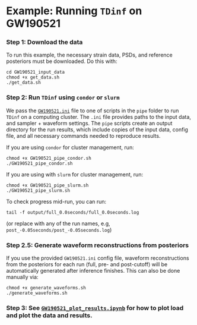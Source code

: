 # Example: Running `TDinf` on GW190521


### Step 1: Download the data
To run this example, the necessary strain data, PSDs, and reference posteriors must be downloaded. Do this with:
```
cd GW190521_input_data
chmod +x get_data.sh
./get_data.sh
```

### Step 2: Run `TDinf` using `condor` or `slurm`

We pass the [`GW190521.ini`](https://github.com/simonajmiller/time-domain-gw-inference/blob/main/examples/GW190521/GW190521.ini) file to one of scripts in the `pipe` folder to run `TDinf` on a computing cluster. The `.ini` file provides paths to the input data, and sampler + waveform settings. The `pipe` scripts create an output directory for the run results, which include copies of the input data, config file, and all necessary commands needed to reproduce results. 

If you are using `condor` for cluster management, run:
```
chmod +x GW190521_pipe_condor.sh
./GW190521_pipe_condor.sh
```

If you are using with `slurm` for cluster management, run:
```
chmod +x GW190521_pipe_slurm.sh
./GW190521_pipe_slurm.sh
```

To check progress mid-run, you can run: 
```
tail -f output/full_0.0seconds/full_0.0seconds.log
```
(or replace with any of the run names, e.g, `post_-0.05seconds/post_-0.05seconds.log`)

### Step 2.5: Generate waveform reconstructions from posteriors

If you use the provided `GW190521.ini` config file, waveform reconstructions from the posteriors for each run (full, pre- and post-cutoff) will be automatically generated after inference finishes. 
This can also be done manually via:
```
chmod +x generate_waveforms.sh
./generate_waveforms.sh
```

### Step 3: See [`GW190521_plot_results.ipynb`](https://github.com/simonajmiller/time-domain-gw-inference/blob/main/examples/GW190521/GW190521_plot_results.ipynb) for how to plot load and plot the data and results.
